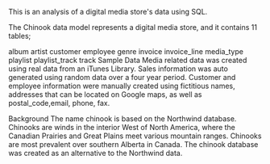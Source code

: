 This is an analysis of a digital media store's data using SQL.

The Chinook data model represents a digital media store, and it contains 11 tables;

album
artist
customer
employee
genre
invoice
invoice_line
media_type
playlist
playlist_track
track
Sample Data
Media related data was created using real data from an iTunes Library. Sales information was auto generated using random data over a four year period. Customer and employee information were manually created using fictitious names, addresses that can be located on Google maps, as well as postal_code,email, phone, fax.

Background
The name chinook is based on the Northwind database. Chinooks are winds in the interior West of North America, where the Canadian Prairies and Great Plains meet various mountain ranges. Chinooks are most prevalent over southern Alberta in Canada. The chinook database was created as an alternative to the Northwind data.
